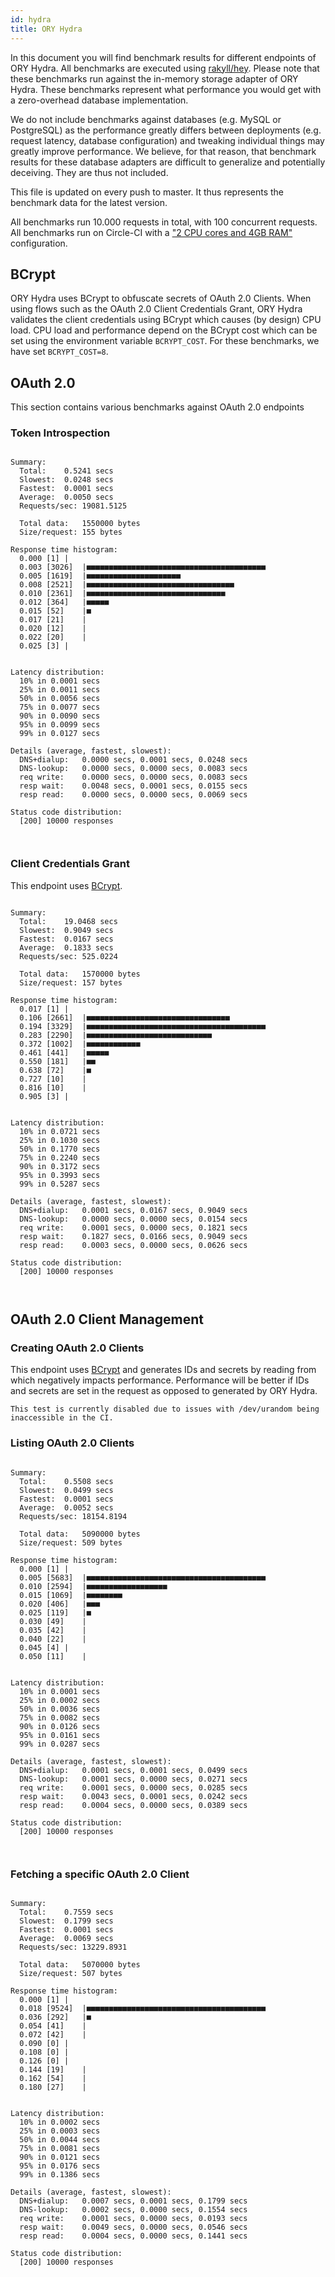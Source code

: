 ```yaml
---
id: hydra
title: ORY Hydra
---
```


In this document you will find benchmark results for different endpoints of ORY Hydra. All benchmarks are executed
using [rakyll/hey](https://github.com/rakyll/hey). Please note that these benchmarks run against the in-memory storage
adapter of ORY Hydra. These benchmarks represent what performance you would get with a zero-overhead database implementation.

We do not include benchmarks against databases (e.g. MySQL or PostgreSQL) as the performance greatly differs between
deployments (e.g. request latency, database configuration) and tweaking individual things may greatly improve performance.
We believe, for that reason, that benchmark results for these database adapters are difficult to generalize and potentially
deceiving. They are thus not included.

This file is updated on every push to master. It thus represents the benchmark data for the latest version.

All benchmarks run 10.000 requests in total, with 100 concurrent requests. All benchmarks run on Circle-CI with a
["2 CPU cores and 4GB RAM"](https://support.circleci.com/hc/en-us/articles/360000489307-Why-do-my-tests-take-longer-to-run-on-CircleCI-than-locally-)
configuration.

## BCrypt

ORY Hydra uses BCrypt to obfuscate secrets of OAuth 2.0 Clients. When using flows such as the OAuth 2.0 Client Credentials
Grant, ORY Hydra validates the client credentials using BCrypt which causes (by design) CPU load. CPU load and performance
depend on the BCrypt cost which can be set using the environment variable `BCRYPT_COST`. For these benchmarks,
we have set `BCRYPT_COST=8`.

## OAuth 2.0

This section contains various benchmarks against OAuth 2.0 endpoints

### Token Introspection

```

Summary:
  Total:	0.5241 secs
  Slowest:	0.0248 secs
  Fastest:	0.0001 secs
  Average:	0.0050 secs
  Requests/sec:	19081.5125
  
  Total data:	1550000 bytes
  Size/request:	155 bytes

Response time histogram:
  0.000 [1]	|
  0.003 [3026]	|■■■■■■■■■■■■■■■■■■■■■■■■■■■■■■■■■■■■■■■■
  0.005 [1619]	|■■■■■■■■■■■■■■■■■■■■■
  0.008 [2521]	|■■■■■■■■■■■■■■■■■■■■■■■■■■■■■■■■■
  0.010 [2361]	|■■■■■■■■■■■■■■■■■■■■■■■■■■■■■■■
  0.012 [364]	|■■■■■
  0.015 [52]	|■
  0.017 [21]	|
  0.020 [12]	|
  0.022 [20]	|
  0.025 [3]	|


Latency distribution:
  10% in 0.0001 secs
  25% in 0.0011 secs
  50% in 0.0056 secs
  75% in 0.0077 secs
  90% in 0.0090 secs
  95% in 0.0099 secs
  99% in 0.0127 secs

Details (average, fastest, slowest):
  DNS+dialup:	0.0000 secs, 0.0001 secs, 0.0248 secs
  DNS-lookup:	0.0000 secs, 0.0000 secs, 0.0083 secs
  req write:	0.0000 secs, 0.0000 secs, 0.0083 secs
  resp wait:	0.0048 secs, 0.0001 secs, 0.0155 secs
  resp read:	0.0000 secs, 0.0000 secs, 0.0069 secs

Status code distribution:
  [200]	10000 responses



```

### Client Credentials Grant

This endpoint uses [BCrypt](#bcrypt).

```

Summary:
  Total:	19.0468 secs
  Slowest:	0.9049 secs
  Fastest:	0.0167 secs
  Average:	0.1833 secs
  Requests/sec:	525.0224
  
  Total data:	1570000 bytes
  Size/request:	157 bytes

Response time histogram:
  0.017 [1]	|
  0.106 [2661]	|■■■■■■■■■■■■■■■■■■■■■■■■■■■■■■■■
  0.194 [3329]	|■■■■■■■■■■■■■■■■■■■■■■■■■■■■■■■■■■■■■■■■
  0.283 [2290]	|■■■■■■■■■■■■■■■■■■■■■■■■■■■■
  0.372 [1002]	|■■■■■■■■■■■■
  0.461 [441]	|■■■■■
  0.550 [181]	|■■
  0.638 [72]	|■
  0.727 [10]	|
  0.816 [10]	|
  0.905 [3]	|


Latency distribution:
  10% in 0.0721 secs
  25% in 0.1030 secs
  50% in 0.1770 secs
  75% in 0.2240 secs
  90% in 0.3172 secs
  95% in 0.3993 secs
  99% in 0.5287 secs

Details (average, fastest, slowest):
  DNS+dialup:	0.0001 secs, 0.0167 secs, 0.9049 secs
  DNS-lookup:	0.0000 secs, 0.0000 secs, 0.0154 secs
  req write:	0.0001 secs, 0.0000 secs, 0.1821 secs
  resp wait:	0.1827 secs, 0.0166 secs, 0.9049 secs
  resp read:	0.0003 secs, 0.0000 secs, 0.0626 secs

Status code distribution:
  [200]	10000 responses



```

## OAuth 2.0 Client Management

### Creating OAuth 2.0 Clients

This endpoint uses [BCrypt](#bcrypt) and generates IDs and secrets by reading from  which negatively impacts
performance. Performance will be better if IDs and secrets are set in the request as opposed to generated by ORY Hydra.

```
This test is currently disabled due to issues with /dev/urandom being inaccessible in the CI.
```

### Listing OAuth 2.0 Clients

```

Summary:
  Total:	0.5508 secs
  Slowest:	0.0499 secs
  Fastest:	0.0001 secs
  Average:	0.0052 secs
  Requests/sec:	18154.8194
  
  Total data:	5090000 bytes
  Size/request:	509 bytes

Response time histogram:
  0.000 [1]	|
  0.005 [5683]	|■■■■■■■■■■■■■■■■■■■■■■■■■■■■■■■■■■■■■■■■
  0.010 [2594]	|■■■■■■■■■■■■■■■■■■
  0.015 [1069]	|■■■■■■■■
  0.020 [406]	|■■■
  0.025 [119]	|■
  0.030 [49]	|
  0.035 [42]	|
  0.040 [22]	|
  0.045 [4]	|
  0.050 [11]	|


Latency distribution:
  10% in 0.0001 secs
  25% in 0.0002 secs
  50% in 0.0036 secs
  75% in 0.0082 secs
  90% in 0.0126 secs
  95% in 0.0161 secs
  99% in 0.0287 secs

Details (average, fastest, slowest):
  DNS+dialup:	0.0001 secs, 0.0001 secs, 0.0499 secs
  DNS-lookup:	0.0001 secs, 0.0000 secs, 0.0271 secs
  req write:	0.0001 secs, 0.0000 secs, 0.0285 secs
  resp wait:	0.0043 secs, 0.0001 secs, 0.0242 secs
  resp read:	0.0004 secs, 0.0000 secs, 0.0389 secs

Status code distribution:
  [200]	10000 responses



```

### Fetching a specific OAuth 2.0 Client

```

Summary:
  Total:	0.7559 secs
  Slowest:	0.1799 secs
  Fastest:	0.0001 secs
  Average:	0.0069 secs
  Requests/sec:	13229.8931
  
  Total data:	5070000 bytes
  Size/request:	507 bytes

Response time histogram:
  0.000 [1]	|
  0.018 [9524]	|■■■■■■■■■■■■■■■■■■■■■■■■■■■■■■■■■■■■■■■■
  0.036 [292]	|■
  0.054 [41]	|
  0.072 [42]	|
  0.090 [0]	|
  0.108 [0]	|
  0.126 [0]	|
  0.144 [19]	|
  0.162 [54]	|
  0.180 [27]	|


Latency distribution:
  10% in 0.0002 secs
  25% in 0.0003 secs
  50% in 0.0044 secs
  75% in 0.0081 secs
  90% in 0.0121 secs
  95% in 0.0176 secs
  99% in 0.1386 secs

Details (average, fastest, slowest):
  DNS+dialup:	0.0007 secs, 0.0001 secs, 0.1799 secs
  DNS-lookup:	0.0002 secs, 0.0000 secs, 0.1554 secs
  req write:	0.0001 secs, 0.0000 secs, 0.0193 secs
  resp wait:	0.0049 secs, 0.0000 secs, 0.0546 secs
  resp read:	0.0004 secs, 0.0000 secs, 0.1441 secs

Status code distribution:
  [200]	10000 responses



```
